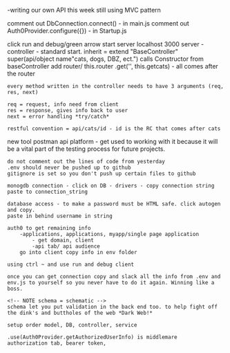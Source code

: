 <!-- NOTE node lecture/BCW create node-server-auth0-->

-writing our own API this week
still using MVC pattern

<!-- NOTE comment out these lines of code -->
comment out DbConnection.connect() - in main.js
comment out Auth0Provider.configure({}) - in Startup.js

<!-- NOTE starting -->

click run and debug/green arrow start server
localhost 3000
server - controller - standard start.
inherit = extend "BaseController"
super(api/object name"cats, dogs, DBZ, ect.") calls Constructor from baseController
add router/ this.router 
    .get('', this.getcats) - all comes after the router

    every method written in the controller needs to have 3 arguments (req, res, next)
<!-- NOTE order matters always req, res, next -->
    req = request, info need from client 
    res = response, gives info back to user 
    next = error handling *try/catch*

    restful convention = api/cats/id - id is the RC that comes after cats

<!-- NOTE must re-spin the server when checking changes/console.log not used -->
new tool postman api platform - get used to working with it because it will be a vital part of the testing process for future projects.


<!-- NOTE creating todays project in express-mvc -->
    do not comment out the lines of code from yesterday
    .env should never be pushed up to github
    gitignore is set so you don't push up certain files to github

    monogdb connection - click on DB - drivers - copy connection string paste to connection_string

    database access - to make a password must be HTML safe. click autogen and copy.
    paste in behind username in string 

    auth0 to get remaining info
        -applications, applications, myapp/single page application 
            - get domain, client
            -api tab/ api audience 
        go into client copy info in env folder 

    using ctrl ~ and use run and debug client 

    once you can get connection copy and slack all the info from .env and env.js to yourself so you never have to do it again. Winning like a boss.

    <!-- NOTE schema = schematic -->
    schema let you put validation in the back end too. to help fight off the dink's and buttholes of the web *Dark Web!*

    setup order model, DB, controller, service 

    .use(Auth0Provider.getAuthorizedUserInfo) is middlemare 
    authorization tab, bearer token,
